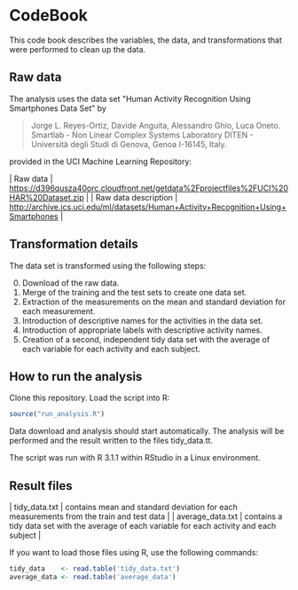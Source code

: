 # CodeBook

This code book describes the variables, the data, and transformations that were performed to clean up the data.

## Raw data

The analysis uses the data set "Human Activity Recognition Using Smartphones Data Set" by 

> Jorge L. Reyes-Ortiz, Davide Anguita, Alessandro Ghio, Luca Oneto.
> Smartlab - Non Linear Complex Systems Laboratory
> DITEN - Università degli Studi di Genova, Genoa I-16145, Italy. 

provided in the UCI Machine Learning Repository:

| Raw data | https://d396qusza40orc.cloudfront.net/getdata%2Fprojectfiles%2FUCI%20HAR%20Dataset.zip |
| Raw data description | http://archive.ics.uci.edu/ml/datasets/Human+Activity+Recognition+Using+Smartphones |

## Transformation details

The data set is transformed using the following steps:

0. Download of the raw data.
1. Merge of the training and the test sets to create one data set.
2. Extraction of the measurements on the mean and standard deviation for each measurement.
3. Introduction of descriptive names for the activities in the data set.
4. Introduction of appropriate labels with descriptive activity names.
5. Creation of a second, independent tidy data set with the average of each variable for each activity and each subject.

## How to run the analysis

Clone this repository. Load the script into R:

~~~R
source("run_analysis.R")
~~~

Data download and analysis should start automatically. 
The analysis will be performed and the result written to the files tidy_data.tt.

The script was run with R 3.1.1 within RStudio in a Linux environment.

## Result files

| tidy_data.txt    | contains mean and standard deviation for each measurements from the train and test data |
| average_data.txt | contains a tidy data set with the average of each variable for each activity and each subject |

If you want to load those files using R, use the following commands:

~~~R
tidy_data    <- read.table('tidy_data.txt')
average_data <- read.table('average_data')
~~~


